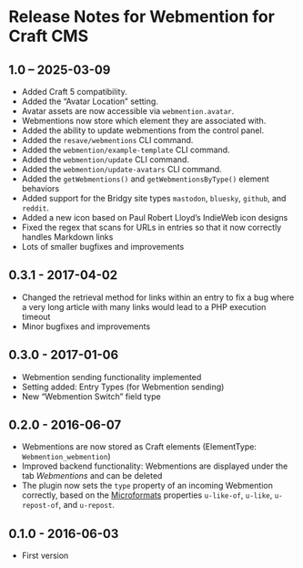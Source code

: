 # Release Notes for Webmention for Craft CMS

## 1.0 – 2025-03-09
- Added Craft 5 compatibility.
- Added the “Avatar Location” setting.
- Avatar assets are now accessible via `webmention.avatar`.
- Webmentions now store which element they are associated with.
- Added the ability to update webmentions from the control panel.
- Added the `resave/webmentions` CLI command.
- Added the `webmention/example-template` CLI command.
- Added the `webmention/update` CLI command.
- Added the `webmention/update-avatars` CLI command.
- Added the `getWebmentions()` and `getWebmentionsByType()` element behaviors
- Added support for the Bridgy site types `mastodon`, `bluesky`, `github`, and `reddit`.
- Added a new icon based on Paul Robert Lloyd’s IndieWeb icon designs
- Fixed the regex that scans for URLs in entries so that it now correctly handles Markdown links
- Lots of smaller bugfixes and improvements

## 0.3.1 - 2017-04-02
- Changed the retrieval method for links within an entry to fix a bug where a very long article with many links would lead to a PHP execution timeout
- Minor bugfixes and improvements

## 0.3.0 - 2017-01-06
- Webmention sending functionality implemented
- Setting added: Entry Types (for Webmention sending)
- New “Webmention Switch” field type

## 0.2.0 - 2016-06-07
- Webmentions are now stored as Craft elements (ElementType: `Webmention_webmention`)
- Improved backend functionality: Webmentions are displayed under the tab *Webmentions* and can be deleted
- The plugin now sets the `type` property of an incoming Webmention correctly, based on the [Microformats](http://microformats.org/wiki/h-entry) properties `u-like-of`, `u-like`, `u-repost-of`, and `u-repost`.

## 0.1.0 - 2016-06-03
- First version
